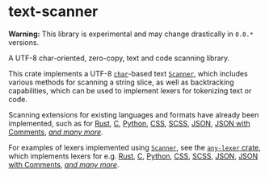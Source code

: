 # text-scanner

**Warning:** This library is experimental and may change drastically in `0.0.*` versions.

A UTF-8 char-oriented, zero-copy, text and code scanning library.

This crate implements a UTF-8 [`char`]-based text [`Scanner`], which includes
various methods for scanning a string slice, as well as backtracking capabilities,
which can be used to implement lexers for tokenizing text or code.

[`char`]: https://doc.rust-lang.org/std/primitive.char.html
[`Scanner`]: https://docs.rs/text-scanner/*/text_scanner/struct.Scanner.html

Scanning extensions for existing languages and formats have already been
implemented, such as for [Rust][RustExt], [C][CExt], [Python][PythonExt],
[CSS][CSSExt], [SCSS][SCSSExt], [JSON][JSONExt], [JSON with Comments][JSONCExt],
_[and many more][text-scanner-ext]_.

[RustExt]: https://docs.rs/text-scanner/*/text_scanner/ext/trait.RustScannerExt.html
[CExt]: https://docs.rs/text-scanner/*/text_scanner/ext/trait.CScannerExt.html
[PythonExt]: https://docs.rs/text-scanner/*/text_scanner/ext/trait.PythonScannerExt.html
[CSSExt]: https://docs.rs/text-scanner/*/text_scanner/ext/trait.CssScannerExt.html
[SCSSExt]: https://docs.rs/text-scanner/*/text_scanner/ext/trait.ScssScannerExt.html
[JSONExt]: https://docs.rs/text-scanner/*/text_scanner/ext/trait.JsonScannerExt.html
[JSONCExt]: https://docs.rs/text-scanner/*/text_scanner/ext/trait.JsonCScannerExt.html
[text-scanner-ext]: https://docs.rs/text-scanner/*/text_scanner/ext/index.html

For examples of lexers implemented using [`Scanner`], see the [`any-lexer` crate],
which implements lexers for e.g. [Rust][RustLexer], [C][CLexer], [Python][PythonLexer],
[CSS][CSSLexer], [SCSS][SCSSLexer], [JSON][JSONLexer], [JSON with Comments][JSONCLexer],
_[and many more][lexers]_.

[`any-lexer` crate]: https://crates.io/crates/any-lexer
[RustLexer]: https://docs.rs/any-lexer/*/any_lexer/struct.RustLexer.html
[CLexer]: https://docs.rs/any-lexer/*/any_lexer/struct.CLexer.html
[PythonLexer]: https://docs.rs/any-lexer/*/any_lexer/struct.PythonLexer.html
[CSSLexer]: https://docs.rs/any-lexer/*/any_lexer/struct.CssLexer.html
[SCSSLexer]: https://docs.rs/any-lexer/*/any_lexer/struct.ScssLexer.html
[JSONLexer]: https://docs.rs/any-lexer/*/any_lexer/struct.JsonLexer.html
[JSONCLexer]: https://docs.rs/any-lexer/*/any_lexer/struct.JsonCLexer.html
[lexers]: https://docs.rs/any-lexer/*/any_lexer/

